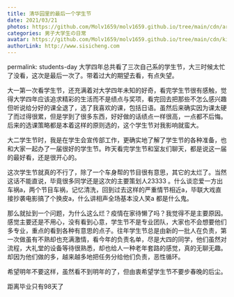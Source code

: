 ```yaml
---
title: 清华园里的最后一个学生节
date: 2021/03/21
photos: https://github.com/Molv1659/molv1659.github.io/tree/main/cdn/article-cover/10.PNG
categories: 男子大学生の日常
avatar: https://github.com/Molv1659/molv1659.github.io/tree/main/cdn/kirito1.jpg
authorLink: http://www.sisicheng.com
---
```

permalink: students-day
大学四年总共看了三次自己系的学生节，大三时候太忙了没看，这次是最后一次了。带着过大的期望去看，有点失望。

大一第一次看学生节，还充满着对大学四年未知的好奇，看完学生节很有感触，觉得大学四年应该追求精彩的生活而不是绩点与奖项，看完回去把那些不怎么感兴趣但听说给分好的课全退了，选了我喜欢的课，包括日语。虽然后来确实因为课太硬了而过得很累，但是学到了很多东西，好好做的话绩点一样很高，一点都不后悔。后来的选课策略都是本着这样的原则选的，这个学生节对我影响就蛮大。

大二学生节时，我是在学生会宣传部工作，更确实地了解了学生节的各种准备，也和大家一起办了一届很好的学生节。昨天看完学生节和室友们聊天，都是说这一届的最好看，还是很开心的。

这次学生节就真的不行了，除了一个车身帮的节目很有意思，其它的太烂了。当然这话不能直说，毕竟很多同学还是这次的主要策划人23333 。什么谈恋爱一方出车祸a，两个节目车祸，记忆清洗，回到过去这样的严重情节相近a，毕联大戏直接抄袭电影搞了个换皮a，什么讲相声全场基本没人笑a 都是什么鬼。

那么就扯到一个问题，为什么这么烂？疫情在家待懒了吗？我觉得不是主要原因。感觉主要还是不用心，没有看到心意，学生节不是专业团队，大家也不会想要他们多专业，重点的看到各种有意思的点子。往年学生节总是由新的一批人在负责，第一次做虽有不熟却也充满激情，看今年的负责名单，尽是大四的同学，他们虽然对流程，大礼堂的设备等待很熟悉，却也给人一种老年套路的感觉，真的无聊无趣。却因为他们做的多，越来越多地把任务分给他们负责，恶性循环。

希望明年不要这样，虽然看不到明年的了，但由衷希望学生节不要步春晚的后尘。

距离毕业只有98天了

